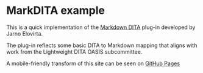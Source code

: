 # MarkDITA example

This is a quick implementation of the [Markdown DITA](https://github.com/jelovirt/dita-ot-markdown) plug-in developed by Jarno Elovirta.

The plug-in reflects some basic DITA to Markdown mapping that aligns with work from the Lightweight DITA OASIS subcommittee.

A mobile-friendly transform of this site can be seen on [GitHub Pages](http://carlosevia.github.io/markdita/)

